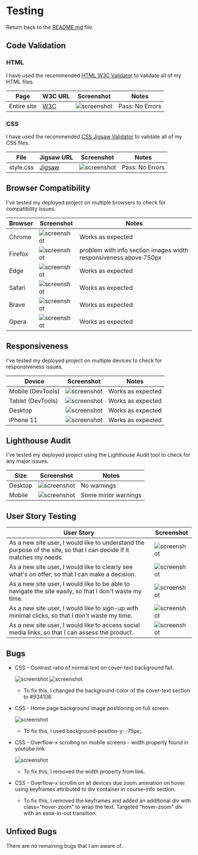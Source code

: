# Testing

Return back to the [README.md](README.md) file.

## Code Validation

### HTML

I have used the recommended [HTML W3C Validator](https://validator.w3.org) to validate all of my HTML files.

| Page | W3C URL | Screenshot | Notes |
| --- | --- | --- | --- |
| Entire site | [W3C](https://validator.w3.org/nu/?doc=https%3A%2F%2Fjamesh003.github.io%2FAnxious-Aviator%2F) | ![screenshot](documentation/html-validator-screenshot.png) | Pass: No Errors|

### CSS

I have used the recommended [CSS Jigsaw Validator](https://jigsaw.w3.org/css-validator) to validate all of my CSS files.

| File | Jigsaw URL | Screenshot | Notes |
| --- | --- | --- | --- |
| style.css | [Jigsaw](https://jigsaw.w3.org/css-validator/validator?uri=https%3A%2F%2Fjamesh003.github.io%2FAnxious-Aviator%2F&profile=css3svg&usermedium=all&warning=1&vextwarning=&lang=en) | ![screenshot](documentation/css-validator-screenshot.png) | Pass: No Errors |

## Browser Compatibility

I've tested my deployed project on multiple browsers to check for compatibility issues.

| Browser | Screenshot | Notes |
| --- | --- | --- |
| Chrome | ![screenshot](documentation/chrome-test.png) | Works as expected |
| Firefox | ![screenshot](documentation/firefox-test.png) | problem with info section images width responsiveness above 750px |
| Edge | ![screenshot](documentation/edge-test.png) | Works as expected |
| Safari | ![screenshot](documentation/safari-test.png) | Works as expected |
| Brave | ![screenshot](documentation/brave-test.png) | Works as expected |
| Opera | ![screenshot](documentation/opera-test.png) | Works as expected |

## Responsiveness

I've tested my deployed project on multiple devices to check for responsiveness issues.

| Device | Screenshot | Notes |
| --- | --- | --- |
| Mobile (DevTools) | ![screenshot](documentation/phone-responsive-test.png) | Works as expected |
| Tablet (DevTools) | ![screenshot](documentation/tablet-responsive-test.png) | Works as expected |
| Desktop | ![screenshot](documentation/desktop-responsive-test.png) | Works as expected |
| iPhone 11 | ![screenshot](documentation/iphone11-test.PNG) | Works as expected |

## Lighthouse Audit

I've tested my deployed project using the Lighthouse Audit tool to check for any major issues.

| Size | Screenshot | Notes |
| --- | --- | --- |
| Desktop | ![screenshot](documentation/lighthouse-desktop.png) | No warnings |
| Mobile | ![screenshot](documentation/lighthouse-mobile.png) | Some minor warnings |

## User Story Testing

| User Story | Screenshot |
| --- | --- |
| As a new site user, I would like to understand the purpose of the site, so that I can decide if it matches my needs. | ![screenshot](documentation/user-story-purpose.png) |
| As a new site user, I would like to clearly see what's on offer, so that I can make a decision. | ![screenshot](documentation/user-story-offer.png) |
| As a new site user, I would like to be able to navigate the site easily, so that I don't waste my time. | ![screenshot](documentation/user-story-nav.png) |
| As a new site user, I would like to sign-up with minimal clicks, so that I don't waste my time. | ![screenshot](documentation/user-story-form.png) |
| As a new site user, I would like to access social media links, so that I can assess the product.| ![screenshot](documentation/user-story-social.png) |

## Bugs

- CSS - Contrast ratio of normal text on cover-text background fail.

    ![screenshot](documentation/contrast-ratio-bug.png)
    ![screenshot](documentation/contrast-ratio-bugfix.png)

    - To fix this, I changed the background-color of the cover-text section to #934106.

- CSS - Home page background image positioning on full screen

    ![screenshot](documentation/home-page-img-bug.png)

    - To fix this, I used background-position-y: -75px;.

- CSS - Overflow-x scrolling on mobile screens - width property found in youtube link

    ![screenshot](documentation/iframe-bug.png)

    - To fix this, I removed the width property from link.

- CSS - Overflow-x scrollin on all devices due zoom animation on hover using keyframes attributed to div container in course-info section.

    - To fix this, I removed the keyframes and added an additional div with class="hover-zoom" to wrap the text. Targeted "hover-zoom" div with an ease-in-out transition.

## Unfixed Bugs

There are no remaining bugs that I am aware of.

